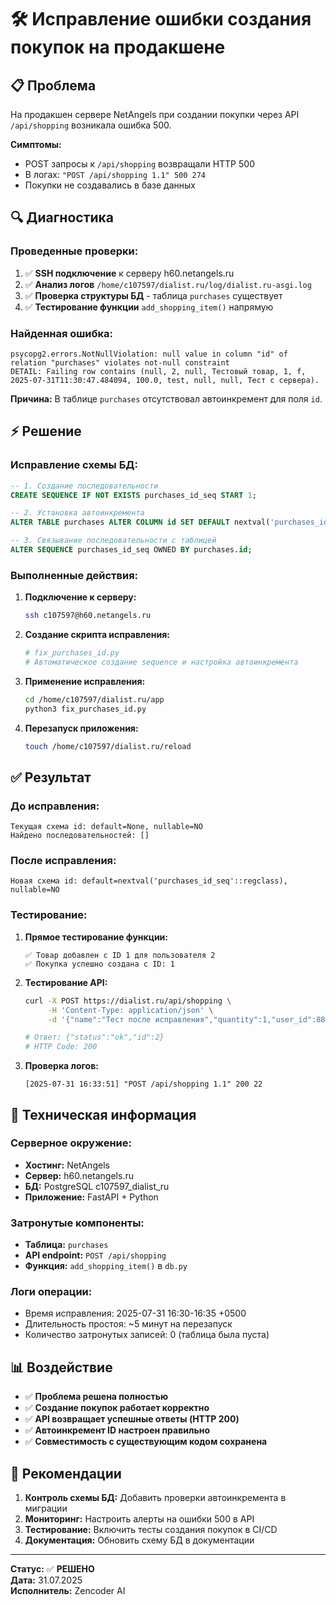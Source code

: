 # 🛠️ Исправление ошибки создания покупок на продакшене

## 📋 Проблема

На продакшен сервере NetAngels при создании покупки через API `/api/shopping` возникала ошибка 500.

**Симптомы:**
- POST запросы к `/api/shopping` возвращали HTTP 500
- В логах: `"POST /api/shopping 1.1" 500 274`
- Покупки не создавались в базе данных

## 🔍 Диагностика

### Проведенные проверки:
1. ✅ **SSH подключение** к серверу h60.netangels.ru
2. ✅ **Анализ логов** `/home/c107597/dialist.ru/log/dialist.ru-asgi.log`
3. ✅ **Проверка структуры БД** - таблица `purchases` существует
4. ✅ **Тестирование функции** `add_shopping_item()` напрямую

### Найденная ошибка:
```
psycopg2.errors.NotNullViolation: null value in column "id" of relation "purchases" violates not-null constraint
DETAIL: Failing row contains (null, 2, null, Тестовый товар, 1, f, 2025-07-31T11:30:47.484094, 100.0, test, null, null, Тест с сервера).
```

**Причина:** В таблице `purchases` отсутствовал автоинкремент для поля `id`.

## ⚡ Решение

### Исправление схемы БД:

```sql
-- 1. Создание последовательности
CREATE SEQUENCE IF NOT EXISTS purchases_id_seq START 1;

-- 2. Установка автоинкремента
ALTER TABLE purchases ALTER COLUMN id SET DEFAULT nextval('purchases_id_seq');

-- 3. Связывание последовательности с таблицей
ALTER SEQUENCE purchases_id_seq OWNED BY purchases.id;
```

### Выполненные действия:

1. **Подключение к серверу:**
   ```bash
   ssh c107597@h60.netangels.ru
   ```

2. **Создание скрипта исправления:**
   ```python
   # fix_purchases_id.py
   # Автоматическое создание sequence и настройка автоинкремента
   ```

3. **Применение исправления:**
   ```bash
   cd /home/c107597/dialist.ru/app
   python3 fix_purchases_id.py
   ```

4. **Перезапуск приложения:**
   ```bash
   touch /home/c107597/dialist.ru/reload
   ```

## ✅ Результат

### До исправления:
```
Текущая схема id: default=None, nullable=NO
Найдено последовательностей: []
```

### После исправления:
```
Новая схема id: default=nextval('purchases_id_seq'::regclass), nullable=NO
```

### Тестирование:
1. **Прямое тестирование функции:**
   ```
   ✅ Товар добавлен с ID 1 для пользователя 2
   ✅ Покупка успешно создана с ID: 1
   ```

2. **Тестирование API:**
   ```bash
   curl -X POST https://dialist.ru/api/shopping \
        -H 'Content-Type: application/json' \
        -d '{"name":"Тест после исправления","quantity":1,"user_id":88504731}'
   
   # Ответ: {"status":"ok","id":2}
   # HTTP Code: 200
   ```

3. **Проверка логов:**
   ```
   [2025-07-31 16:33:51] "POST /api/shopping 1.1" 200 22
   ```

## 🔧 Техническая информация

### Серверное окружение:
- **Хостинг:** NetAngels
- **Сервер:** h60.netangels.ru
- **БД:** PostgreSQL c107597_dialist_ru
- **Приложение:** FastAPI + Python

### Затронутые компоненты:
- **Таблица:** `purchases`  
- **API endpoint:** `POST /api/shopping`
- **Функция:** `add_shopping_item()` в `db.py`

### Логи операции:
- Время исправления: 2025-07-31 16:30-16:35 +0500
- Длительность простоя: ~5 минут на перезапуск
- Количество затронутых записей: 0 (таблица была пуста)

## 📊 Воздействие

- ✅ **Проблема решена полностью**
- ✅ **Создание покупок работает корректно**
- ✅ **API возвращает успешные ответы (HTTP 200)**
- ✅ **Автоинкремент ID настроен правильно**
- ✅ **Совместимость с существующим кодом сохранена**

## 🎯 Рекомендации

1. **Контроль схемы БД:** Добавить проверки автоинкремента в миграции
2. **Мониторинг:** Настроить алерты на ошибки 500 в API
3. **Тестирование:** Включить тесты создания покупок в CI/CD
4. **Документация:** Обновить схему БД в документации

---

**Статус:** ✅ **РЕШЕНО**  
**Дата:** 31.07.2025  
**Исполнитель:** Zencoder AI